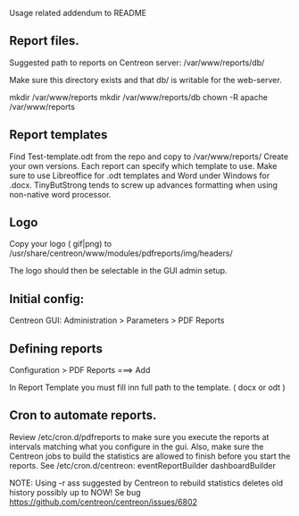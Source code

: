 Usage related addendum to README



Report files.
------------
Suggested path to reports on Centreon server: /var/www/reports/db/

Make sure this directory exists and that db/ is writable for the web-server.  

mkdir /var/www/reports
mkdir /var/www/reports/db
chown -R apache /var/www/reports

Report templates
----------------
Find Test-template.odt from the repo and copy to /var/www/reports/
Create your own versions. Each report can specify which template to use. Make sure to use Libreoffice for .odt templates and Word under Windows for .docx. TinyButStrong tends to screw up advances formatting when using non-native word processor.

Logo
----
Copy your logo ( gif|png) to 
  /usr/share/centreon/www/modules/pdfreports/img/headers/

The logo should then be selectable in the GUI admin setup.


Initial config:
---------------
Centreon GUI: Administration  >  Parameters  >  PDF Reports


Defining reports
----------------

Configuration  >  PDF Reports   ===> Add

In Report Template you must fill inn full path to the template. ( docx or odt )



Cron to automate reports.
-------------------------

Review /etc/cron.d/pdfreports to make sure you execute the reports at intervals matching what you configure in the gui. Also, make sure the Centreon jobs to build the statistics are allowed to finish before you start the reports.
See /etc/cron.d/centreon:
eventReportBuilder 
dashboardBuilder

NOTE: Using -r  ass suggested by Centreon to rebuild statistics deletes old history possibly up to NOW! Se bug https://github.com/centreon/centreon/issues/6802


